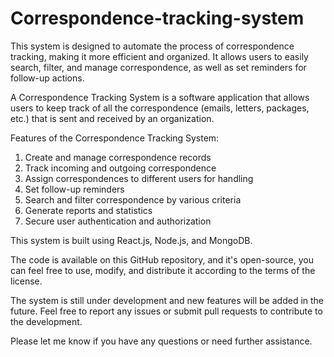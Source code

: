 # Correspondence-tracking-system
This system is designed to automate the process of correspondence tracking, making it more efficient and organized. It allows users to easily search, filter, and manage correspondence, as well as set reminders for follow-up actions.

A Correspondence Tracking System is a software application that allows users to keep track of all the correspondence (emails, letters, packages, etc.) that is sent and received by an organization.

Features of the Correspondence Tracking System:

1. Create and manage correspondence records
2. Track incoming and outgoing correspondence
3. Assign correspondences to different users for handling
4. Set follow-up reminders
5. Search and filter correspondence by various criteria
6. Generate reports and statistics
7. Secure user authentication and authorization


This system is built using React.js, Node.js, and MongoDB.

The code is available on this GitHub repository, and it's open-source, you can feel free to use, modify, and distribute it according to the terms of the license.

The system is still under development and new features will be added in the future. Feel free to report any issues or submit pull requests to contribute to the development.

Please let me know if you have any questions or need further assistance.



